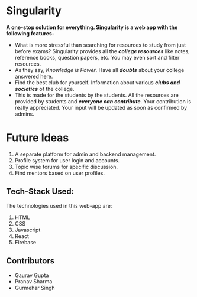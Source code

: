 # Singularity
**A one-stop solution for everything. Singularity is a web app with the following features-**
  - What is more stressful than searching for resources to study from just before exams? Singularity provides all the ***college resources*** like notes, reference books, question papers, etc. You may even sort and filter resources.
  - As they say, *Knowledge is Power*. Have all ***doubts*** about your college answered here.
  - Find the best club for yourself. Information about various ***clubs and societies*** of the college. 
  - This is made for the students by the students. All the resources are provided by students and ***everyone can contribute***. Your contribution is really appreciated. Your input will be updated as soon as confirmed by admins.

# Future Ideas

1. A separate platform for admin and backend management.
2. Profile system for user login and accounts.
3. Topic wise forums for specific discussion.
4. Find mentors based on user profiles.

## Tech-Stack Used:
The technologies used in this web-app are:
1. HTML
2. CSS
3. Javascript
4. React
5. Firebase

## Contributors
 - Gaurav Gupta
 - Pranav Sharma
 - Gurmehar Singh

